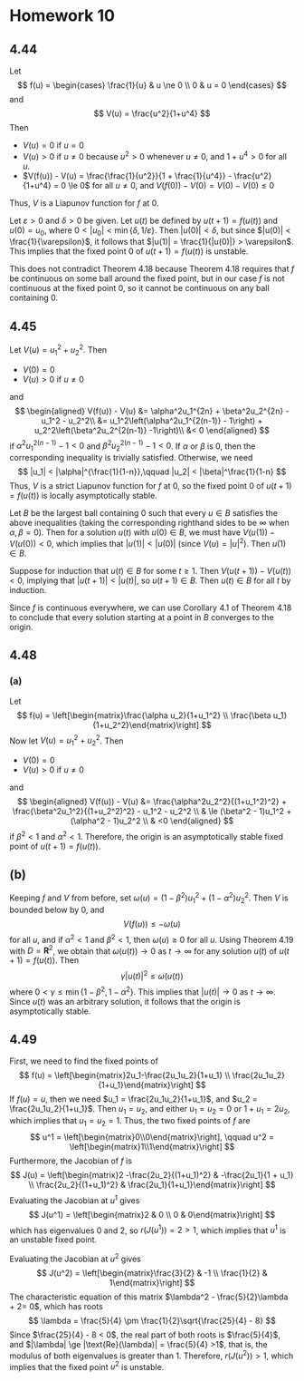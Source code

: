 # Homework 10

## 4.44

Let
$$
f(u) = \begin{cases}
\frac{1}{u} & u \ne 0 \\
0 & u = 0
\end{cases}
$$
and
$$
V(u) = \frac{u^2}{1+u^4}
$$
Then

- $V(u) = 0$ if $u= 0$
- $V(u) > 0$ if $u \ne 0$ because $u^2 > 0$ whenever $u \ne 0$, and $1 + u^4 > 0$ for all $u$.
- $V(f(u)) - V(u) = \frac{\frac{1}{u^2}}{1 + \frac{1}{u^4}} - \frac{u^2}{1+u^4} = 0 \le 0$ for all $u \ne 0$, and $V(f(0)) - V(0) = V(0) - V(0) \le 0$

Thus, $V$ is a Liapunov function for $f$ at $0$.

Let $\varepsilon > 0$ and $\delta > 0$ be given. Let $u(t)$ be defined by $u(t+1) = f(u(t))$ and $u(0)=u_0$, where $0 < |u_0| < \min\{\delta, 1/\varepsilon\}$. Then $|u(0)| < \delta$, but since $|u(0)| < \frac{1}{\varepsilon}$, it follows that $|u(1)| = \frac{1}{|u(0)|} > \varepsilon$. This implies that the fixed point $0$ of $u(t+1) = f(u(t))$ is unstable.

This does not contradict Theorem 4.18 because Theorem 4.18 requires that $f$ be continuous on some ball around the fixed point, but in our case $f$ is not continuous at the fixed point $0$, so it cannot be continuous on any ball containing $0$.

## 4.45

Let $V(u) = u_1^2 + u_2^2$. Then 

- $V(0) =0$
- $V(u) > 0$ if $u\ne 0$

and
$$
\begin{aligned}
V(f(u)) - V(u) &= \alpha^2u_1^{2n} + \beta^2u_2^{2n} - u_1^2 - u_2^2\\
&= u_1^2\left(\alpha^2u_1^{2(n-1)} - 1\right) + u_2^2\left(\beta^2u_2^{2(n-1)} -1\right)\\
&< 0
\end{aligned}
$$
if $\alpha^2u_1^{2(n-1)} - 1 < 0$ and $\beta^2u_2^{2(n-1)} - 1 < 0$. If $\alpha$ or $\beta$ is $0$, then the corresponding inequality is trivially satisfied. Otherwise, we need
$$
|u_1| < |\alpha|^{\frac{1}{1-n}},\qquad |u_2| < |\beta|^\frac{1}{1-n}
$$
Thus, $V$ is a strict Liapunov function for $f$ at $0$, so the fixed point $0$ of $u(t+1) = f(u(t))$ is locally asymptotically stable. 

Let $B$ be the largest ball containing $0$ such that every $u \in B$ satisfies the above inequalities (taking the corresponding righthand sides to be $\infty$ when $\alpha,\beta = 0$). Then for a solution $u(t)$ with $u(0)\in B$, we must have $V(u(1)) - V(u(0)) < 0$, which implies that $|u(1)| < |u(0)|$ (since $V(u) = |u|^2$). Then $u(1) \in B$. 

Suppose for induction that $u(t) \in B$ for some $t \ge 1$. Then $V(u(t+1)) - V(u(t)) < 0$, implying that $|u(t+1)| < |u(t)|$, so $u(t+1) \in B$. Then $u(t) \in B$ for all $t$ by induction.

Since $f$ is continuous everywhere, we can use Corollary 4.1 of Theorem 4.18 to conclude that every solution starting at a point in $B$ converges to the origin.

## 4.48

### (a)

Let
$$
f(u) = \left[\begin{matrix}\frac{\alpha u_2}{1+u_1^2} \\ \frac{\beta u_1}{1+u_2^2}\end{matrix}\right]
$$
Now let $V(u) = u_1^2 + u_2^2$. Then

- $V(0) = 0$
- $V(u) > 0$ if $u \ne 0$

and
$$
\begin{aligned}
V(f(u)) - V(u) &= \frac{\alpha^2u_2^2}{(1+u_1^2)^2} + \frac{\beta^2u_1^2}{(1+u_2^2)^2} - u_1^2 - u_2^2 \\
& \le (\beta^2 - 1)u_1^2 + (\alpha^2 - 1)u_2^2 \\
& <0
\end{aligned}
$$
if $\beta^2 < 1$ and $\alpha^2 < 1$. Therefore, the origin is an asymptotically stable fixed point of $u(t+1) =f(u(t))$.

## (b)

Keeping $f$ and $V$ from before, set $\omega(u) = (1 - \beta^2)u_1^2 + (1- \alpha^2)u_2^2$. Then $V$ is bounded below by $0$, and
$$
V(f(u)) \le -\omega(u)
$$
for all $u$, and if $\alpha^2 < 1$ and $\beta^2 < 1$, then $\omega(u) \ge 0$ for all $u$. Using Theorem 4.19 with $D =\textbf{R}^2$, we obtain that $\omega(u(t)) \to 0$ as $t\to \infty$ for any solution $u(t)$ of $u(t+1) = f(u(t))$.   Then
$$
\gamma |u(t)|^2 \le \omega(u(t))
$$
where $0 < \gamma \le \min\{1-\beta^2, 1-\alpha^2\}$. This implies that $|u(t)| \to 0$ as $t \to \infty$. Since $u(t)$ was an arbitrary solution, it follows that the origin is asymptotically stable.

## 4.49

First, we need to find the fixed points of
$$
f(u) = \left[\begin{matrix}2u_1-\frac{2u_1u_2}{1+u_1} \\ \frac{2u_1u_2}{1+u_1}\end{matrix}\right]
$$
If $f(u) = u$, then we need $u_1 = \frac{2u_1u_2}{1+u_1}$, and $u_2 = \frac{2u_1u_2}{1+u_1}$. Then $u_1 = u_2$, and either $u_1 = u_2 = 0$ or $1 + u_1 = 2u_2$, which implies that $u_1 = u_2 = 1$. Thus, the two fixed points of $f$ are
$$
u^1 = \left[\begin{matrix}0\\0\end{matrix}\right], \qquad u^2 = \left[\begin{matrix}1\\1\end{matrix}\right]
$$
Furthermore, the Jacobian of $f$ is
$$
J(u) = \left[\begin{matrix}2 -\frac{2u_2}{(1+u_1)^2} & -\frac{2u_1}{1 + u_1} \\ \frac{2u_2}{(1+u_1)^2} & \frac{2u_1}{1+u_1}\end{matrix}\right]
$$
Evaluating the Jacobian at $u^1$ gives
$$
J(u^1) = \left[\begin{matrix}2 & 0 \\ 0 & 0\end{matrix}\right]
$$
which has eigenvalues $0$ and $2$, so $r(J(u^1)) = 2 > 1$, which implies that $u^1$ is an unstable fixed point.

Evaluating the Jacobian at $u^2$ gives
$$
J(u^2) = \left[\begin{matrix}\frac{3}{2} & -1 \\ \frac{1}{2} & 1\end{matrix}\right]
$$
The characteristic equation of this matrix $\lambda^2 - \frac{5}{2}\lambda + 2= 0$, which has roots
$$
\lambda = \frac{5}{4} \pm \frac{1}{2}\sqrt{\frac{25}{4} - 8}
$$
Since $\frac{25}{4} - 8 < 0$, the real part of both roots is $\frac{5}{4}$, and $|\lambda| \ge |\text{Re}(\lambda)| = \frac{5}{4} >1$, that is, the modulus of both eigenvalues is greater than 1. Therefore, $r(J(u^2)) > 1$, which implies that the fixed point $u^2$ is unstable.